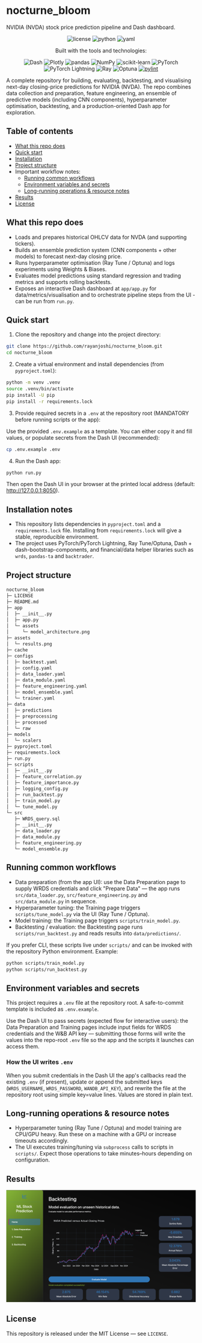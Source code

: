 # nocturne_bloom
NVIDIA (NVDA) stock price prediction pipeline and Dash dashboard.

<p align="center">
   <img src="https://img.shields.io/github/license/Ileriayo/markdown-badges?style=for-the-badge" alt="license" />
   <img src="https://img.shields.io/badge/python-3670A0?style=for-the-badge&logo=python&logoColor=ffdd54" alt="python" />
   <img src="https://img.shields.io/badge/yaml-%23ffffff.svg?style=for-the-badge&logo=yaml&logoColor=151515" alt="yaml" />
</p>

<p align="center">Built with the tools and technologies:</p>

<p align="center">
<img src="https://img.shields.io/badge/dash-008DE4?style=for-the-badge&logo=dash&logoColor=white" alt="Dash"/>
<img src="https://img.shields.io/badge/Plotly-%233F4F75.svg?style=for-the-badge&logo=plotly&logoColor=white" alt="Plotly"/>
<img src="https://img.shields.io/badge/pandas-%23150458.svg?style=for-the-badge&logo=pandas&logoColor=white" alt="pandas"/>
<img src="https://img.shields.io/badge/numpy-%23013243.svg?style=for-the-badge&logo=numpy&logoColor=white" alt="NumPy"/>
<img src="https://img.shields.io/badge/scikit--learn-%23F7931E.svg?style=for-the-badge&logo=scikit-learn&logoColor=white" alt="scikit-learn"/>
<img src="https://img.shields.io/badge/PyTorch-EE4C2C?style=for-the-badge&logo=pytorch&logoColor=white" alt="PyTorch"/>
<img src="https://img.shields.io/badge/PyTorch--Lightning-792EE5?style=for-the-badge&logo=lightning&logoColor=white" alt="PyTorch Lightning"/>
<img src="https://img.shields.io/badge/Ray-distributed-00b2ff?style=for-the-badge&logo=ray&logoColor=white" alt="Ray"/>
<img src="https://img.shields.io/badge/Optuna-hpo-7b61ff?style=for-the-badge&logo=optuna&logoColor=white" alt="Optuna"/>
<a href="https://github.com/pylint-dev/pylint"><img src="https://img.shields.io/badge/linting-pylint-yellowgreen?style=for-the-badge" alt="pylint"/></a>
</p>

A complete repository for building, evaluating, backtesting, and visualising next-day closing-price predictions for NVIDIA (NVDA). The repo combines data collection and preparation, feature engineering, an ensemble of predictive models (including CNN components), hyperparameter optimisation, backtesting, and a production-oriented Dash app for exploration.

## Table of contents
- [What this repo does](#what-this-repo-does)
- [Quick start](#quick-start)
- [Installation](#installation-notes)
- [Project structure](#project-structure)
- Important workflow notes:
   - [Running common workflows](#running-common-workflows)
   - [Environment variables and secrets](#environment-variables-and-secrets)
   - [Long-running operations & resource notes](#long-running-operations--resource-notes)
- [Results](#results)
- [License](#license)

## What this repo does

- Loads and prepares historical OHLCV data for NVDA (and supporting tickers).
- Builds an ensemble prediction system (CNN components + other models) to forecast next-day closing price.
- Runs hyperparameter optimisation (Ray Tune / Optuna) and logs experiments using Weights & Biases.
- Evaluates model predictions using standard regression and trading metrics and supports rolling backtests.
- Exposes an interactive Dash dashboard at `app/app.py` for data/metrics/visualisation and to orchestrate pipeline steps from the UI - can be run from `run.py`.

## Quick start

1) Clone the repository and change into the project directory:

```bash
git clone https://github.com/rayanjoshi/nocturne_bloom.git
cd nocturne_bloom
```

2) Create a virtual environment and install dependencies (from `pyproject.toml`):

```bash
python -m venv .venv
source .venv/bin/activate
pip install -U pip
pip install -r requirements.lock
```

3) Provide required secrets in a `.env` at the repository root (MANDATORY before running scripts or the app):

Use the provided `.env.example` as a template. You can either copy it and fill values, or populate secrets from the Dash UI (recommended):

```bash
cp .env.example .env
```

4) Run the Dash app:

```bash
python run.py

```

Then open the Dash UI in your browser at the printed local address (default: http://127.0.0.1:8050).

## Installation notes

- This repository lists dependencies in `pyproject.toml` and a `requirements.lock` file. Installing from `requirements.lock` will give a stable, reproducible environment.
- The project uses PyTorch/PyTorch Lightning, Ray Tune/Optuna, Dash + dash-bootstrap-components, and financial/data helper libraries such as `wrds`, `pandas-ta` and `backtrader`.

## Project structure

```
nocturne_bloom
├─ LICENSE
├─ README.md
├─ app
│  ├─ __init__.py
│  ├─ app.py
│  └─ assets
│     └─ model_architecture.png
├─ assets
│  └─ results.png
├─ cache
├─ configs
│  ├─ backtest.yaml
│  ├─ config.yaml
│  ├─ data_loader.yaml
│  ├─ data_module.yaml
│  ├─ feature_engineering.yaml
│  ├─ model_ensemble.yaml
│  └─ trainer.yaml
├─ data
│  ├─ predictions
│  ├─ preprocessing
│  ├─ processed
│  └─ raw
├─ models
│  └─ scalers
├─ pyproject.toml
├─ requirements.lock
├─ run.py
├─ scripts
│  ├─ __init__.py
│  ├─ feature_correlation.py
│  ├─ feature_importance.py
│  ├─ logging_config.py
│  ├─ run_backtest.py
│  ├─ train_model.py
│  └─ tune_model.py
└─ src
   ├─ WRDS_query.sql
   ├─ __init__.py
   ├─ data_loader.py
   ├─ data_module.py
   ├─ feature_engineering.py
   └─ model_ensemble.py

```

## Running common workflows

- Data preparation (from the app UI): use the Data Preparation page to supply WRDS credentials and click "Prepare Data" — the app runs `src/data_loader.py`, `src/feature_engineering.py` and `src/data_module.py` in sequence.
- Hyperparameter tuning: the Training page triggers `scripts/tune_model.py` via the UI (Ray Tune / Optuna).
- Model training: the Training page triggers `scripts/train_model.py`.
- Backtesting / evaluation: the Backtesting page runs `scripts/run_backtest.py` and reads results into `data/predictions/`.

If you prefer CLI, these scripts live under `scripts/` and can be invoked with the repository Python environment. Example:

```bash
python scripts/train_model.py
python scripts/run_backtest.py
```

## Environment variables and secrets


This project requires a `.env` file at the repository root. A safe-to-commit template is included as `.env.example`.

   Use the Dash UI to pass secrets (expected flow for interactive users): the Data Preparation and Training pages include input fields for WRDS credentials and the W&B API key — submitting those forms will write the values into the repo-root `.env` file so the app and the scripts it launches can access them.

### How the UI writes `.env`

When you submit credentials in the Dash UI the app's callbacks read the existing `.env` (if present), update or append the submitted keys (`WRDS_USERNAME`, `WRDS_PASSWORD`, `WANDB_API_KEY`), and rewrite the file at the repository root using simple key=value lines. Values are stored in plain text.

## Long-running operations & resource notes

- Hyperparameter tuning (Ray Tune / Optuna) and model training are CPU/GPU heavy. Run these on a machine with a GPU or increase timeouts accordingly.
- The UI executes training/tuning via `subprocess` calls to scripts in `scripts/`. Expect those operations to take minutes–hours depending on configuration.

## Results
<img src="assets/results.png" alt="results" img>

## License

This repository is released under the MIT License — see `LICENSE`.